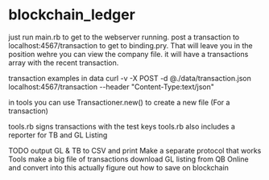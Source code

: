 # blockchain_ledger

just run main.rb to get to the webserver running. post a transaction to localhost:4567/transaction to get to binding.pry. That will leave you in the position wehre you can view the company file. it will have a transactions array with the recent transaction.

transaction examples in data
curl -v -X POST -d @./data/transaction.json localhost:4567/transaction --header "Content-Type:text/json"    

in tools you can use Transactioner.new() to create a new file (For a transaction)

tools.rb signs transactions with the test keys
tools.rb also includes a reporter for TB and GL Listing

TODO
output GL & TB to CSV and print
Make a separate protocol that works
Tools make a big file of transactions
download GL listing from QB Online and convert into this
actually figure out how to save on blockchain

